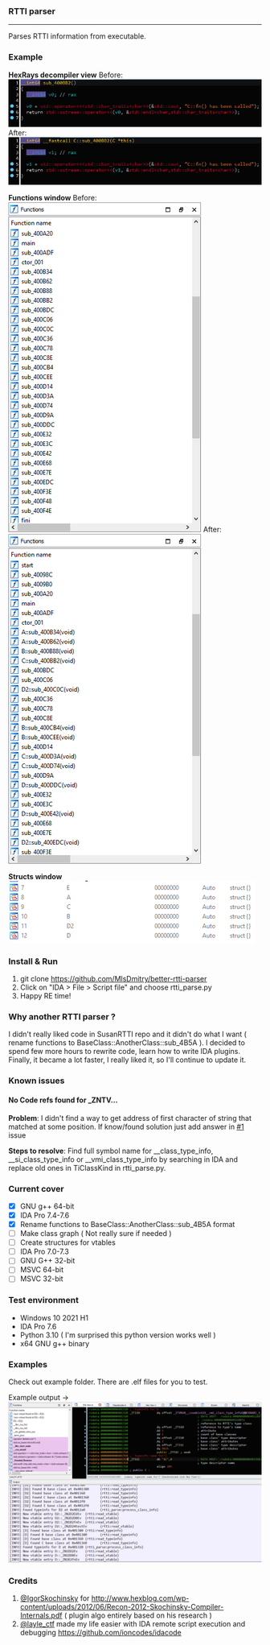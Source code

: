 ### RTTI parser
---

Parses RTTI information from executable.

### Example
**HexRays decompiler view**
Before:
![decompiler view before](git_resources/decompiler_before.png)
After:
![decompiler view after](git_resources/decompiler_after.png)

**Functions window**
Before:
![functions window before](git_resources/function_window_before.png)
After:
![functions window after](git_resources/function_window_after.png)

**Structs window**
![structs windows](git_resources/structs_window_after.png)

### Install & Run
1. git clone https://github.com/MlsDmitry/better-rtti-parser
2. Click on "IDA > File > Script file" and choose rtti_parse.py
3. Happy RE time!

### Why another RTTI parser ?
I didn't really liked code in SusanRTTI repo and it didn't do what I want ( rename functions to BaseClass::AnotherClass::sub_4B5A ). I decided to spend few more hours to rewrite code, learn how to write IDA plugins. Finally, it became a lot faster, I really liked it, so I'll continue to update it.


### Known issues
#### No Code refs found for _ZNTV...
**Problem**: I didn't find a way to get address of first character of string that matched at some position. If know/found solution just add answer in [#1](https://github.com/MlsDmitry/better-rtti-parser/issues/1#issue-1092129391) issue

**Steps to resolve**:
Find full symbol name for __class_type_info, __si_class_type_info or __vmi_class_type_info by searching in IDA and replace old ones in TiClassKind in rtti_parse.py.


### Current cover 
- [x] GNU g++ 64-bit 
- [x] IDA Pro 7.4-7.6
- [x] Rename functions to BaseClass::AnotherClass::sub_4B5A format
- [ ] Make class graph ( Not really sure if needed )
- [ ] Create structures for vtables
- [ ] IDA Pro 7.0-7.3
- [ ] GNU G++ 32-bit
- [ ] MSVC 64-bit
- [ ] MSVC 32-bit

### Test environment
- Windows 10 2021 H1
- IDA Pro 7.6
- Python 3.10 ( I'm surprised this python version works well )
- x64 GNU g++ binary

### Examples
Check out example folder. There are .elf files for you to test.

Example output ->
![an image should be here](git_resources/sample_output.png)

### Credits
1. [@IgorSkochinsky](https://twitter.com/igorskochinsky) for http://www.hexblog.com/wp-content/uploads/2012/06/Recon-2012-Skochinsky-Compiler-Internals.pdf ( plugin algo entirely based on his research )
2. [@layle_ctf](https://twitter.com/layle_ctf) made my life easier with IDA remote script execution and debugging https://github.com/ioncodes/idacode